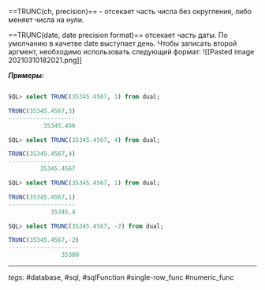 ==TRUNC(ch, precision)== - отсекает часть числа без округления, либо меняет числа на нули.

==TRUNC(date, date precision format)== отсекает часть даты. По умолчанию в качетве date выступает день. Чтобы записать второй аргмент, необходимо использовать следующий формат:
![[Pasted image 20210310182021.png]]

***Примеры:***
```sql

SQL> select TRUNC(35345.4567, 3) from dual;

TRUNC(35345.4567,3)
-------------------
          35345.456

SQL> select TRUNC(35345.4567, 4) from dual;

TRUNC(35345.4567,4)
-------------------
         35345.4567

SQL> select TRUNC(35345.4567, 1) from dual;

TRUNC(35345.4567,1)
-------------------
            35345.4

SQL> select TRUNC(35345.4567, -2) from dual;

TRUNC(35345.4567,-2)
--------------------
               35300
```
---
*tegs:* #database, #sql, #sqlFunction #single-row_func  #numeric_func 